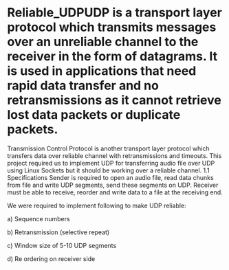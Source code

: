 # Reliable_UDPUDP is a transport layer protocol which transmits messages over an unreliable channel to the receiver in the form of datagrams. It is used in applications that need rapid data transfer and no retransmissions as it cannot retrieve lost data packets or duplicate packets.
Transmission Control Protocol is another transport layer protocol which transfers data over reliable channel with retransmissions and timeouts. 
This project required us to implement UDP for transferring audio file over UDP using Linux Sockets but it should be working over a reliable channel.
1.1	Specifications
 Sender is required to open an audio file, read data chunks from file and write UDP segments, send these segments on UDP. Receiver must be able to receive, reorder and write data to a file at the receiving end.


We were  required to implement following to make UDP reliable: 


a) Sequence numbers 

b) Retransmission (selective repeat) 

c) Window size of 5-10 UDP segments 

d) Re ordering on receiver side
